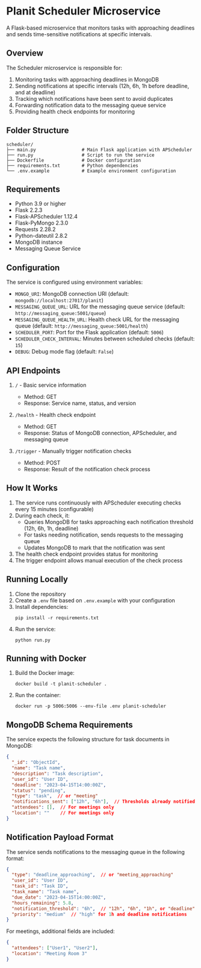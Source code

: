 # Planit Scheduler Microservice

A Flask-based microservice that monitors tasks with approaching deadlines and sends time-sensitive notifications at specific intervals.

## Overview

The Scheduler microservice is responsible for:

1. Monitoring tasks with approaching deadlines in MongoDB
2. Sending notifications at specific intervals (12h, 6h, 1h before deadline, and at deadline)
3. Tracking which notifications have been sent to avoid duplicates
4. Forwarding notification data to the messaging queue service
5. Providing health check endpoints for monitoring

## Folder Structure

```
scheduler/
├── main.py                 # Main Flask application with APScheduler
├── run.py                  # Script to run the service
├── Dockerfile              # Docker configuration
├── requirements.txt        # Python dependencies
└── .env.example            # Example environment configuration
```

## Requirements

- Python 3.9 or higher
- Flask 2.2.3
- Flask-APScheduler 1.12.4
- Flask-PyMongo 2.3.0
- Requests 2.28.2
- Python-dateutil 2.8.2
- MongoDB instance
- Messaging Queue Service

## Configuration

The service is configured using environment variables:

- `MONGO_URI`: MongoDB connection URI (default: `mongodb://localhost:27017/planit`)
- `MESSAGING_QUEUE_URL`: URL for the messaging queue service (default: `http://messaging_queue:5001/queue`)
- `MESSAGING_QUEUE_HEALTH_URL`: Health check URL for the messaging queue (default: `http://messaging_queue:5001/health`)
- `SCHEDULER_PORT`: Port for the Flask application (default: `5006`)
- `SCHEDULER_CHECK_INTERVAL`: Minutes between scheduled checks (default: `15`)
- `DEBUG`: Debug mode flag (default: `False`)

## API Endpoints

1. `/` - Basic service information
   - Method: GET
   - Response: Service name, status, and version

2. `/health` - Health check endpoint
   - Method: GET
   - Response: Status of MongoDB connection, APScheduler, and messaging queue

3. `/trigger` - Manually trigger notification checks
   - Method: POST
   - Response: Result of the notification check process

## How It Works

1. The service runs continuously with APScheduler executing checks every 15 minutes (configurable)
2. During each check, it:
   - Queries MongoDB for tasks approaching each notification threshold (12h, 6h, 1h, deadline)
   - For tasks needing notification, sends requests to the messaging queue
   - Updates MongoDB to mark that the notification was sent
3. The health check endpoint provides status for monitoring
4. The trigger endpoint allows manual execution of the check process

## Running Locally

1. Clone the repository
2. Create a `.env` file based on `.env.example` with your configuration
3. Install dependencies:
   ```
   pip install -r requirements.txt
   ```
4. Run the service:
   ```
   python run.py
   ```

## Running with Docker

1. Build the Docker image:
   ```
   docker build -t planit-scheduler .
   ```

2. Run the container:
   ```
   docker run -p 5006:5006 --env-file .env planit-scheduler
   ```

## MongoDB Schema Requirements

The service expects the following structure for task documents in MongoDB:

```json
{
  "_id": "ObjectId",
  "name": "Task name",
  "description": "Task description",
  "user_id": "User ID",
  "deadline": "2023-04-15T14:00:00Z",
  "status": "pending",
  "type": "task",  // or "meeting"
  "notifications_sent": ["12h", "6h"],  // Thresholds already notified
  "attendees": [],  // For meetings only
  "location": ""    // For meetings only
}
```

## Notification Payload Format

The service sends notifications to the messaging queue in the following format:

```json
{
  "type": "deadline_approaching",  // or "meeting_approaching"
  "user_id": "User ID",
  "task_id": "Task ID",
  "task_name": "Task name",
  "due_date": "2023-04-15T14:00:00Z",
  "hours_remaining": 5.8,
  "notification_threshold": "6h",  // "12h", "6h", "1h", or "deadline"
  "priority": "medium"  // "high" for 1h and deadline notifications
}
```

For meetings, additional fields are included:
```json
{
  "attendees": ["User1", "User2"],
  "location": "Meeting Room 3"
}
```